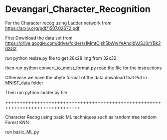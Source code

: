 # Devangari_Character_Recognition

For the Character recog using Ladder network from https://arxiv.org/pdf/1507.02672.pdf

First Download the data set from https://drive.google.com/drive/folders/1MmtCjsh5bWwYeAncIbVJSJ0rYBk20XG2

run python resize.py file to get 28x28 img from 32x32 

then run python convert_to_mnist_format.py 
read the file for the instructions

Otherwise we have the ubyte format of the data download that 
Put in MNIST_data folder 

Then run python ladder.py file 

++++++++++++++++++++++++++++++++++++++++++++++++++++++++++++++++++++++++++++++++

Character Recog using basic ML techniques such as random tree random Forest KNN 

run basic_ML.py 

